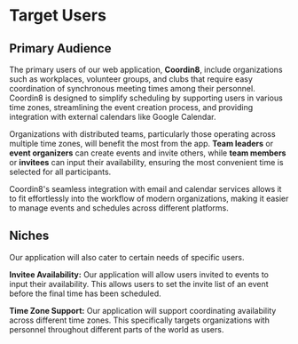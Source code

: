 # Target Users

## Primary Audience

The primary users of our web application, **Coordin8**, include organizations such as workplaces, volunteer groups, and clubs that require easy coordination of synchronous meeting times among their personnel. Coordin8 is designed to simplify scheduling by supporting users in various time zones, streamlining the event creation process, and providing integration with external calendars like Google Calendar.

Organizations with distributed teams, particularly those operating across multiple time zones, will benefit the most from the app. **Team leaders** or **event organizers** can create events and invite others, while **team members** or **invitees** can input their availability, ensuring the most convenient time is selected for all participants.

Coordin8's seamless integration with email and calendar services allows it to fit effortlessly into the workflow of modern organizations, making it easier to manage events and schedules across different platforms. 

## Niches

Our application will also cater to certain needs of specific users.

**Invitee Availability:** Our application will allow users invited to events to input their availability. This allows users to set the invite list of an event before the final time has been scheduled.

**Time Zone Support:** Our application will support coordinating availability across different time zones. This specifically targets organizations with personnel throughout different parts of the world as users.